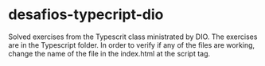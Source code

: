 # desafios-typecript-dio
Solved exercises from the Typescrit class ministrated by DIO.
The exercises are in the Typescript folder. In order to verify if any of the files are working, change the name of the file in the index.html at the script tag.
